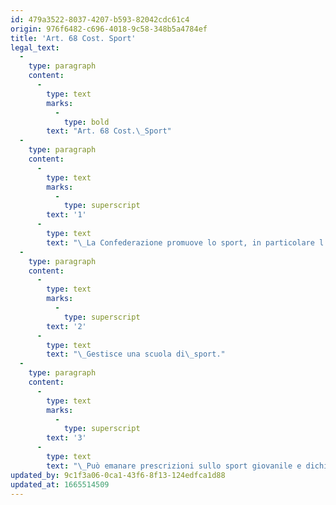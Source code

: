 ```yaml
---
id: 479a3522-8037-4207-b593-82042cdc61c4
origin: 976f6482-c696-4018-9c58-348b5a4784ef
title: 'Art. 68 Cost. Sport'
legal_text:
  -
    type: paragraph
    content:
      -
        type: text
        marks:
          -
            type: bold
        text: "Art. 68 Cost.\_Sport"
  -
    type: paragraph
    content:
      -
        type: text
        marks:
          -
            type: superscript
        text: '1'
      -
        type: text
        text: "\_La Confederazione promuove lo sport, in particolare l’educazione sportiva."
  -
    type: paragraph
    content:
      -
        type: text
        marks:
          -
            type: superscript
        text: '2'
      -
        type: text
        text: "\_Gestisce una scuola di\_sport."
  -
    type: paragraph
    content:
      -
        type: text
        marks:
          -
            type: superscript
        text: '3'
      -
        type: text
        text: "\_Può emanare prescrizioni sullo sport giovanile e dichiarare obbligatorio l’insegnamento dello sport nelle scuole."
updated_by: 9c1f3a06-0ca1-43f6-8f13-124edfca1d88
updated_at: 1665514509
---
```

